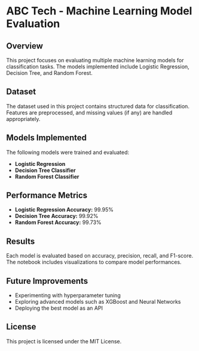 # ABC Tech - Machine Learning Model Evaluation

## Overview

This project focuses on evaluating multiple machine learning models for classification tasks. The models implemented include Logistic Regression, Decision Tree, and Random Forest.

## Dataset

The dataset used in this project contains structured data for classification. Features are preprocessed, and missing values (if any) are handled appropriately.

## Models Implemented

The following models were trained and evaluated:

- **Logistic Regression**
- **Decision Tree Classifier**
- **Random Forest Classifier**

## Performance Metrics

- **Logistic Regression Accuracy:** 99.95%
- **Decision Tree Accuracy:** 99.92%
- **Random Forest Accuracy:** 99.73%

## Results

Each model is evaluated based on accuracy, precision, recall, and F1-score. The notebook includes visualizations to compare model performances.

## Future Improvements

- Experimenting with hyperparameter tuning
- Exploring advanced models such as XGBoost and Neural Networks
- Deploying the best model as an API

## License

This project is licensed under the MIT License.

